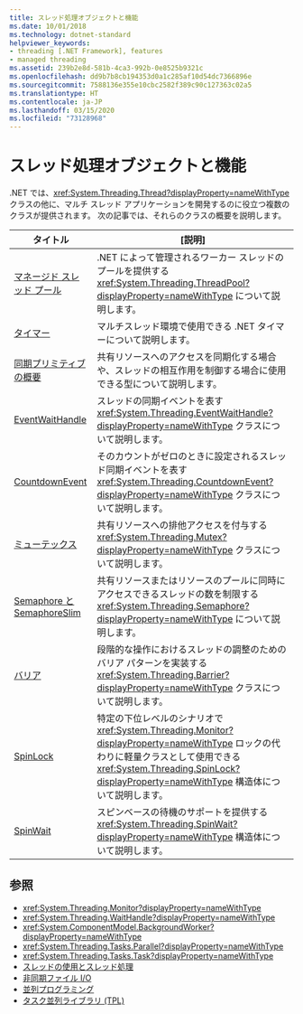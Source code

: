 ```yaml
---
title: スレッド処理オブジェクトと機能
ms.date: 10/01/2018
ms.technology: dotnet-standard
helpviewer_keywords:
- threading [.NET Framework], features
- managed threading
ms.assetid: 239b2e8d-581b-4ca3-992b-0e8525b9321c
ms.openlocfilehash: dd9b7b8cb194353d0a1c285af10d54dc7366896e
ms.sourcegitcommit: 7588136e355e10cbc2582f389c90c127363c02a5
ms.translationtype: HT
ms.contentlocale: ja-JP
ms.lasthandoff: 03/15/2020
ms.locfileid: "73128968"
---
```

# <a name="threading-objects-and-features"></a>スレッド処理オブジェクトと機能

.NET では、<xref:System.Threading.Thread?displayProperty=nameWithType> クラスの他に、マルチ スレッド アプリケーションを開発するのに役立つ複数のクラスが提供されます。 次の記事では、それらのクラスの概要を説明します。

|タイトル|[説明]|  
|-----------|-----------------|  
|[マネージド スレッド プール](the-managed-thread-pool.md)|.NET によって管理されるワーカー スレッドのプールを提供する <xref:System.Threading.ThreadPool?displayProperty=nameWithType> について説明します。|  
|[タイマー](timers.md)|マルチスレッド環境で使用できる .NET タイマーについて説明します。|
|[同期プリミティブの概要](overview-of-synchronization-primitives.md)|共有リソースへのアクセスを同期化する場合や、スレッドの相互作用を制御する場合に使用できる型について説明します。|
|[EventWaitHandle](eventwaithandle.md)|スレッドの同期イベントを表す <xref:System.Threading.EventWaitHandle?displayProperty=nameWithType> クラスについて説明します。|
|[CountdownEvent](countdownevent.md)|そのカウントがゼロのときに設定されるスレッド同期イベントを表す <xref:System.Threading.CountdownEvent?displayProperty=nameWithType> クラスについて説明します。|
|[ミューテックス](mutexes.md)|共有リソースへの排他アクセスを付与する <xref:System.Threading.Mutex?displayProperty=nameWithType> クラスについて説明します。|
|[Semaphore と SemaphoreSlim](semaphore-and-semaphoreslim.md)|共有リソースまたはリソースのプールに同時にアクセスできるスレッドの数を制限する <xref:System.Threading.Semaphore?displayProperty=nameWithType> について説明します。|
|[バリア](barrier.md)|段階的な操作におけるスレッドの調整のためのバリア パターンを実装する <xref:System.Threading.Barrier?displayProperty=nameWithType> クラスについて説明します。|
|[SpinLock](spinlock.md)|特定の下位レベルのシナリオで <xref:System.Threading.Monitor?displayProperty=nameWithType> ロックの代わりに軽量クラスとして使用できる <xref:System.Threading.SpinLock?displayProperty=nameWithType> 構造体について説明します。|
|[SpinWait](spinwait.md)|スピンベースの待機のサポートを提供する <xref:System.Threading.SpinWait?displayProperty=nameWithType> 構造体について説明します。|

## <a name="see-also"></a>参照

- <xref:System.Threading.Monitor?displayProperty=nameWithType>
- <xref:System.Threading.WaitHandle?displayProperty=nameWithType>
- <xref:System.ComponentModel.BackgroundWorker?displayProperty=nameWithType>
- <xref:System.Threading.Tasks.Parallel?displayProperty=nameWithType>
- <xref:System.Threading.Tasks.Task?displayProperty=nameWithType>
- [スレッドの使用とスレッド処理](using-threads-and-threading.md)
- [非同期ファイル I/O](../io/asynchronous-file-i-o.md)
- [並列プログラミング](../parallel-programming/index.md)
- [タスク並列ライブラリ (TPL)](../parallel-programming/task-parallel-library-tpl.md)

